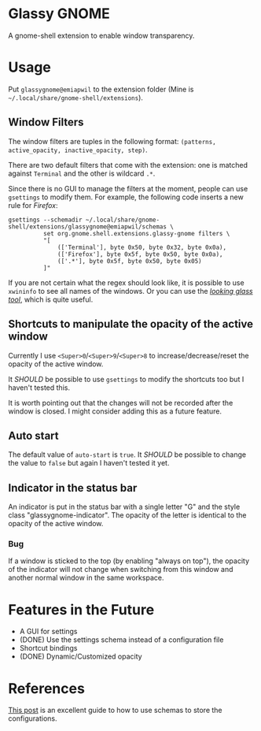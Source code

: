 # Glassy GNOME

A gnome-shell extension to enable window transparency.

# Usage

Put `glassygnome@emiapwil` to the extension folder (Mine is
`~/.local/share/gnome-shell/extensions`).

## Window Filters

The window filters are tuples in the following format: `(patterns,
active_opacity, inactive_opacity, step)`.

There are two default filters that come with the extension: one is matched
against `Terminal` and the other is wildcard `.*`.

Since there is no GUI to manage the filters at the moment, people can use
`gsettings` to modify them.  For example, the following code inserts a new rule
for *Firefox*:

~~~{.bash}
gsettings --schemadir ~/.local/share/gnome-shell/extensions/glassygnome@emiapwil/schemas \
          set org.gnome.shell.extensions.glassy-gnome filters \
	      "[
              (['Terminal'], byte 0x50, byte 0x32, byte 0x0a),
	          (['Firefox'], byte 0x5f, byte 0x50, byte 0x0a),
	          (['.*'], byte 0x5f, byte 0x50, byte 0x05)
          ]"
~~~

If you are not certain what the regex should look like, it is possible to use
`xwininfo` to see all names of the windows.  Or you can use the [*looking glass
tool*](looking-glass), which is quite useful.

[looking-glass]: https://wiki.gnome.org/Projects/GnomeShell/LookingGlass

## Shortcuts to manipulate the opacity of the active window

Currently I use `<Super>0`/`<Super>9`/`<Super>8` to increase/decrease/reset the
opacity of the active window.

It *SHOULD* be possible to use `gsettings` to modify the shortcuts too but I
haven't tested this.

It is worth pointing out that the changes will not be recorded after the window
is closed.  I might consider adding this as a future feature.

## Auto start

The default value of `auto-start` is `true`.  It *SHOULD* be possible to change
the value to `false` but again I haven't tested it yet.

## Indicator in the status bar

An indicator is put in the status bar with a single letter "G" and the style
class "glassygnome-indicator".  The opacity of the letter is identical to the
opacity of the active window.

### Bug

If a window is sticked to the top (by enabling "always on top"), the opacity
of the indicator will not change when switching from this window and another
normal window in the same workspace.

# Features in the Future

- A GUI for settings
- (DONE) Use the settings schema instead of a configuration file
- Shortcut bindings
- (DONE) Dynamic/Customized opacity

# References

[This post][schema usage] is an excellent guide to how to use schemas to store
the configurations.

[schema usage]: http://www.mibus.org/2013/02/15/making-gnome-shell-plugins-save-their-config/
